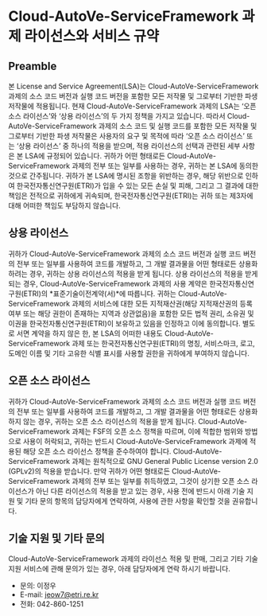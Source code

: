 # Cloud-AutoVe-ServiceFramework 과제 라이선스와 서비스 규약
## Preamble
본 License and Service Agreement(LSA)는 Cloud-AutoVe-ServiceFramework 과제의 소스 코드 버전과 실행 코드 버전을 포함한 모든 저작물 및 그로부터 기반한 파생 저작물에 적용됩니다. 현재 Cloud-AutoVe-ServiceFramework 과제의 LSA는 ‘오픈 소스 라이선스’와 ‘상용 라이선스’의 두 가지 정책을 가지고 있습니다. 따라서 Cloud-AutoVe-ServiceFramework 과제의 소스 코드 및 실행 코드를 포함한 모든 저작물 및 그로부터 기반한 파생 저작물은 사용자의 요구 및 목적에 따라 ‘오픈 소스 라이선스’ 또는 ‘상용 라이선스’ 중 하나의 적용을 받으며, 적용 라이선스의 선택과 관련된 세부 사항은 본 LSA에 규정되어 있습니다. 귀하가 어떤 형태로든 Cloud-AutoVe-ServiceFramework 과제의 전부 또는 일부를 사용하는 경우, 귀하는 본 LSA에 동의한 것으로 간주됩니다. 귀하가 본 LSA에 명시된 조항을 위반하는 경우, 해당 위반으로 인하여 한국전자통신연구원(ETRI)가 입을 수 있는 모든 손실 및 피해, 그리고 그 결과에 대한 책임은 전적으로 귀하에게 귀속되며, 한국전자통신연구원(ETRI)는 귀하 또는 제3자에 대해 어떠한 책임도 부담하지 않습니다.
## 상용 라이선스
귀하가 Cloud-AutoVe-ServiceFramework 과제의 소스 코드 버전과 실행 코드 버전의 전부 또는 일부를 사용하여 코드를 개발하고, 그 개발 결과물을 어떤 형태로든 상용화하려는 경우, 귀하는 상용 라이선스의 적용을 받게 됩니다. 상용 라이선스의 적용을 받게 되는 경우, Cloud-AutoVe-ServiceFramework 과제의 사용 계약은 한국전자통신연구원(ETRI)의 *표준기술이전계약(서)*에 따릅니다. 귀하는 Cloud-AutoVe-ServiceFramework 과제의 서비스에 대한 모든 지적재산권(해당 지적재산권의 등록 여부 또는 해당 권한이 존재하는 지역과 상관없음)을 포함한 모든 법적 권리, 소유권 및 이권을 한국전자통신연구원(ETRI)이 보유하고 있음을 인정하고 이에 동의합니다. 별도로 서면 계약을 하지 않은 한, 본 LSA의 어떠한 내용도 Cloud-AutoVe-ServiceFramework 과제 또는 한국전자통신연구원(ETRI)의 명칭, 서비스마크, 로고, 도메인 이름 및 기타 고유한 식별 표시를 사용할 권한을 귀하에게 부여하지 않습니다.
## 오픈 소스 라이선스
귀하가 Cloud-AutoVe-ServiceFramework 과제의 소스 코드 버전과 실행 코드 버전의 전부 또는 일부를 사용하여 코드를 개발하고, 그 개발 결과물을 어떤 형태로든 상용화하지 않는 경우, 귀하는 오픈 소스 라이선스의 적용을 받게 됩니다. Cloud-AutoVe-ServiceFramework 과제는 FSF의 오픈 소스 정책을 따르며, 이에 적합한 범위와 방법으로 사용이 허락되고, 귀하는 반드시 Cloud-AutoVe-ServiceFramework 과제에 적용된 해당 오픈 소스 라이선스 정책을 준수하여야 합니다. Cloud-AutoVe-ServiceFramework 과제는 원칙적으로 GNU General Public License version 2.0 (GPLv2)의 적용을 받습니다. 만약 귀하가 어떤 형태로든 Cloud-AutoVe-ServiceFramework 과제의 전부 또는 일부를 취득하였고, 그것이 상기한 오픈 소스 라이선스가 아닌 다른 라이선스의 적용을 받고 있는 경우, 사용 전에 반드시 아래 기술 지원 및 기타 문의 항목의 담당자에게 연락하여, 사용에 관한 사항을 확인할 것을 권유합니다.
## 기술 지원 및 기타 문의
Cloud-AutoVe-ServiceFramework 과제의 라이선스 적용 및 판매, 그리고 기타 기술 지원 서비스에 관해 문의가 있는 경우, 아래 담당자에게 연락 하시기 바랍니다.
*	문의: 이정우
*	E-mail: jeow7@etri.re.kr
*	전화: 042-860-1251
